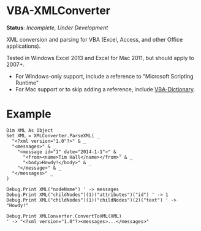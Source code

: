 # VBA-XMLConverter

__Status__: _Incomplete, Under Development_

XML conversion and parsing for VBA (Excel, Access, and other Office applications).

Tested in Windows Excel 2013 and Excel for Mac 2011, but should apply to 2007+. 

- For Windows-only support, include a reference to "Microsoft Scripting Runtime"
- For Mac support or to skip adding a reference, include [VBA-Dictionary](https://github.com/timhall/VBA-Dictionary).

# Example

```VB.net
Dim XML As Object
Set XML = XMLConverter.ParseXML( _
  "<?xml version="1.0"?>" & _
  "<messages>" & _
    "<message id="1" date="2014-1-1">" & _
      "<from><name>Tim Hall</name></from>" & _
      "<body>Howdy!</body>" & _
    "</message>" & _
  "</messages>" _
)

Debug.Print XML("nodeName") ' -> messages
Debug.Print XML("childNodes")(1)("attributes")("id") ' -> 1
Debug.Print XML("childNodes")(1)("childNodes")(2)("text") ' -> "Howdy!"

Debug.Print XMLConverter.ConvertToXML(XML)
' -> "<?xml version="1.0"?><messages>...</messages>"
```

